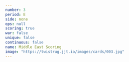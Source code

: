 ```yaml
---
number: 3
period: E
side: none
ops: null
scoring: true
war: false
unique: false
continuous: false
name: Middle East Scoring
image: "https://twistrug.jjt.io/images/cards/003.jpg"
---
```

